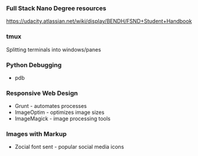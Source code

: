 ### Full Stack Nano Degree resources ###
https://udacity.atlassian.net/wiki/display/BENDH/FSND+Student+Handbook

### tmux ###
Splitting terminals into windows/panes

### Python Debugging ###
* pdb

### Responsive Web Design ###
* Grunt - automates processes
* ImageOptim - optimizes image sizes
* ImageMagick - image processing tools

### Images with Markup ###
* Zocial font sent - popular social media icons
